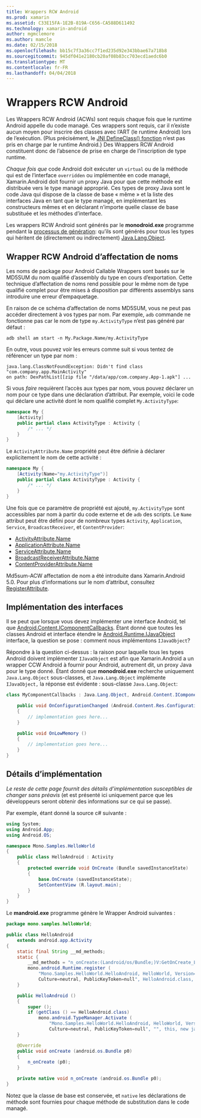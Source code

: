 ```yaml
---
title: Wrappers RCW Android
ms.prod: xamarin
ms.assetid: C33E15FA-1E2B-819A-C656-CA588D611492
ms.technology: xamarin-android
author: mgmclemore
ms.author: mamcle
ms.date: 02/15/2018
ms.openlocfilehash: bb15c7f3a36cc7f1ed235d92e343bbae67a718b8
ms.sourcegitcommit: 945df041e2180cb20af08b83cc703ecd1aedc6b0
ms.translationtype: MT
ms.contentlocale: fr-FR
ms.lasthandoff: 04/04/2018
---
```

# <a name="android-callable-wrappers"></a>Wrappers RCW Android

Les Wrappers RCW Android (ACWs) sont requis chaque fois que le runtime Android appelle du code managé. Ces wrappers sont requis, car il n’existe aucun moyen pour inscrire des classes avec l’ART (le runtime Android) lors de l’exécution. (Plus précisément, le [JNI DefineClass() fonction](http://docs.oracle.com/javase/1.5.0/docs/guide/jni/spec/functions.html#wp15986) n’est pas pris en charge par le runtime Android.} Des Wrappers RCW Android constituent donc de l’absence de prise en charge de l’inscription de type runtime. 

*Chaque fois que* code Android doit exécuter un `virtual` ou de la méthode qui est de l’interface `overridden` ou implémentée en code managé, Xamarin.Android doit fournir un proxy Java pour que cette méthode est distribuée vers le type managé approprié. Ces types de proxy Java sont le code Java qui dispose de la classe de base « même » et la liste des interfaces Java en tant que le type managé, en implémentant les constructeurs mêmes et en déclarant n’importe quelle classe de base substituée et les méthodes d’interface. 

Les wrappers RCW Android sont générés par le **monodroid.exe** programme pendant la [processus de génération](~/android/deploy-test/building-apps/build-process.md): qu’ils sont générés pour tous les types qui héritent de (directement ou indirectement) [ Java.Lang.Object](https://developer.xamarin.com/api/type/Java.Lang.Object/). 



## <a name="android-callable-wrapper-naming"></a>Wrapper RCW Android d’affectation de noms

Les noms de package pour Android Callable Wrappers sont basés sur le MD5SUM du nom qualifié d’assembly du type en cours d’exportation. Cette technique d’affectation de noms rend possible pour le même nom de type qualifié complet pour être mises à disposition par différents assemblys sans introduire une erreur d’empaquetage. 

En raison de ce schéma d’affectation de noms MD5SUM, vous ne peut pas accéder directement à vos types par nom. Par exemple, `adb` commande ne fonctionne pas car le nom de type `my.ActivityType` n’est pas généré par défaut : 

```shell
adb shell am start -n My.Package.Name/my.ActivityType
```

En outre, vous pouvez voir les erreurs comme suit si vous tentez de référencer un type par nom :

```shell
java.lang.ClassNotFoundException: Didn't find class "com.company.app.MainActivity"
on path: DexPathList[[zip file "/data/app/com.company.App-1.apk"] ...
```

Si vous *faire* requièrent l’accès aux types par nom, vous pouvez déclarer un nom pour ce type dans une déclaration d’attribut. Par exemple, voici le code qui déclare une activité dont le nom qualifié complet `My.ActivityType`:

```csharp
namespace My {
    [Activity]
    public partial class ActivityType : Activity {
        /* ... */
    }
}
```

Le `ActivityAttribute.Name` propriété peut être définie à déclarer explicitement le nom de cette activité : 

```csharp
namespace My {
    [Activity(Name="my.ActivityType")]
    public partial class ActivityType : Activity {
        /* ... */
    }
}
```

Une fois que ce paramètre de propriété est ajouté, `my.ActivityType` sont accessibles par nom à partir du code externe et de `adb` des scripts. Le `Name` attribut peut être défini pour de nombreux types `Activity`, `Application`, `Service`, `BroadcastReceiver`, et `ContentProvider`: 

-   [ActivityAttribute.Name](https://developer.xamarin.com/api/property/Android.App.ActivityAttribute.Name/)
-   [ApplicationAttribute.Name](https://developer.xamarin.com/api/property/Android.App.ApplicationAttribute.Name/)
-   [ServiceAttribute.Name](https://developer.xamarin.com/api/property/Android.App.ServiceAttribute.Name/)
-   [BroadcastReceiverAttribute.Name](https://developer.xamarin.com/api/property/Android.Content.BroadcastReceiverAttribute.Name/)
-   [ContentProviderAttribute.Name](https://developer.xamarin.com/api/property/Android.Content.ContentProviderAttribute.Name/)

Md5sum-ACW affectation de nom a été introduite dans Xamarin.Android 5.0. Pour plus d’informations sur le nom d’attribut, consultez [RegisterAttribute](https://developer.xamarin.com/api/type/Android.Runtime.RegisterAttribute/). 



## <a name="implementing-interfaces"></a>Implémentation des interfaces

Il se peut que lorsque vous devez implémenter une interface Android, tel que [Android.Content.IComponentCallbacks](https://developer.xamarin.com/api/type/Android.Content.IComponentCallbacks/). Étant donné que toutes les classes Android et interface étendre le [Android.Runtime.IJavaObject](https://developer.xamarin.com/api/type/Android.Runtime.IJavaObject/) interface, la question se pose : comment nous implémentons `IJavaObject`? 

Répondre à la question ci-dessus : la raison pour laquelle tous les types Android doivent implémenter `IJavaObject` est afin que Xamarin.Android a un wrapper CCW Android à fournir pour Android, autrement dit, un proxy Java pour le type donné. Étant donné que **monodroid.exe** recherche uniquement `Java.Lang.Object` sous-classes, et `Java.Lang.Object` implémente `IJavaObject,` la réponse est évidente : sous-classe `Java.Lang.Object`: 

```csharp
class MyComponentCallbacks : Java.Lang.Object, Android.Content.IComponentCallbacks {

    public void OnConfigurationChanged (Android.Content.Res.Configuration newConfig)
    {
        // implementation goes here...
    } 

    public void OnLowMemory ()
    {
        // implementation goes here...
    }
}
```


## <a name="implementation-details"></a>Détails d’implémentation

*Le reste de cette page fournit des détails d’implémentation susceptibles de changer sans préavis* (et est présenté ici uniquement parce que les développeurs seront obtenir des informations sur ce qui se passe). 

Par exemple, étant donné la source c# suivante :

```csharp
using System;
using Android.App;
using Android.OS;

namespace Mono.Samples.HelloWorld
{
    public class HelloAndroid : Activity
    {
        protected override void OnCreate (Bundle savedInstanceState)
        {
            base.OnCreate (savedInstanceState);
            SetContentView (R.layout.main);
        }
    }
}
```

Le **mandroid.exe** programme génère le Wrapper Android suivantes : 

```java
package mono.samples.helloWorld;

public class HelloAndroid
    extends android.app.Activity
{
    static final String __md_methods;
    static {
        __md_methods = "n_onCreate:(Landroid/os/Bundle;)V:GetOnCreate_Landroid_os_Bundle_Handler\n" + "";
        mono.android.Runtime.register (
            "Mono.Samples.HelloWorld.HelloAndroid, HelloWorld, Version=1.0.0.0, 
            Culture=neutral, PublicKeyToken=null", HelloAndroid.class, __md_methods);
    }

    public HelloAndroid ()
    {
        super ();
        if (getClass () == HelloAndroid.class)
            mono.android.TypeManager.Activate (
                "Mono.Samples.HelloWorld.HelloAndroid, HelloWorld, Version=1.0.0.0, 
                Culture=neutral, PublicKeyToken=null", "", this, new java.lang.Object[] {  });
    }

    @Override
    public void onCreate (android.os.Bundle p0)
    {
        n_onCreate (p0);
    }

    private native void n_onCreate (android.os.Bundle p0);
}
```

Notez que la classe de base est conservée, et `native` les déclarations de méthode sont fournies pour chaque méthode de substitution dans le code managé. 
